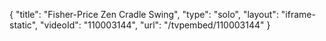 {
    "title": "Fisher-Price Zen Cradle Swing",
    "type": "solo",
    "layout": "iframe-static",
    "videoId": "110003144",
    "url": "\/tvpembed\/110003144"
}